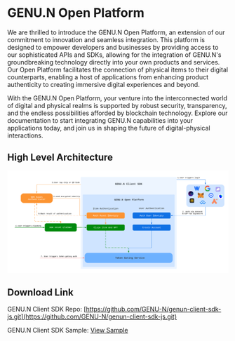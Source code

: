 # GENU.N Open Platform
We are thrilled to introduce the GENU.N Open Platform, an extension of our commitment to innovation and seamless integration. This platform is designed to empower developers and businesses by providing access to our sophisticated APIs and SDKs, allowing for the integration of GENU.N's groundbreaking technology directly into your own products and services. Our Open Platform facilitates the connection of physical items to their digital counterparts, enabling a host of applications from enhancing product authenticity to creating immersive digital experiences and beyond.

With the GENU.N Open Platform, your venture into the interconnected world of digital and physical realms is supported by robust security, transparency, and the endless possibilities afforded by blockchain technology. Explore our documentation to start integrating GENU.N capabilities into your applications today, and join us in shaping the future of digital-physical interactions.

## High Level Architecture

![High Level Architecture](./imgs/high-level-architecture.png)

## Download Link
GENU.N Client SDK Repo: [https://github.com/GENU-N/genun-client-sdk-js.git](https://github.com/GENU-N/genun-client-sdk-js.git)

GENU.N Client SDK Sample: [View Sample](https://open.genun.tech/sdk/sample.html)
